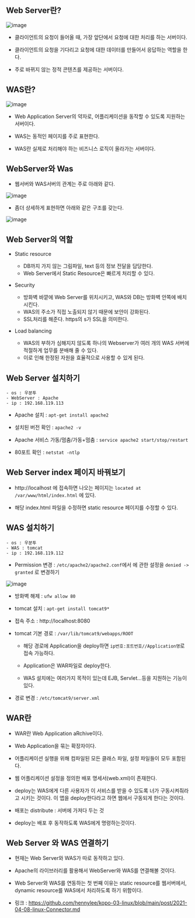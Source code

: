 
## Web Server란?

![image](https://user-images.githubusercontent.com/77392444/117099257-ab4e9980-adab-11eb-9d49-7beb6f65abe4.png)

- 클라이언트의 요청이 들어올 때, 가장 앞단에서 요청에 대한 처리를 하는 서버이다. 

- 클라이언트의 요청을 기다리고 요청에 대한 데이터를 만들어서 응답하는 역할을 한다. 

- 주로 바뀌지 않는 정적 콘텐츠를 제공하는 서버이다. 

## WAS란?

![image](https://user-images.githubusercontent.com/77392444/117099273-b5709800-adab-11eb-9e05-9770981d0a73.png)


- Web Application Server의 약자로, 어플리케이션을 동작할 수 있도록 지원하는 서버이다. 

- WAS는 동적인 페이지를 주로 표현한다. 

- WAS란 실제로 처리해야 하는 비즈니스 로직이 올라가는 서버이다. 



## WebServer와 Was

- 웹서버와 WAS서버의 관계는 주로 아래와 같다. 

![image](https://user-images.githubusercontent.com/77392444/114024060-9535e200-98ae-11eb-8c26-f25a3887b00d.jpeg)

- 좀더 상세하게 표현하면 아래와 같은 구조를 갖는다.

![image](https://user-images.githubusercontent.com/77392444/114024458-0b3a4900-98af-11eb-913d-ba43be2a53bd.jpeg)



## Web Server의 역할
- Static resource
  - DB까지 가지 않는 그림파일,  text 등의 정보 전달을 담당한다. 
  - Web Server에서 Static Resource은 빠르게 처리할 수 있다.

- Security
  - 방화벽 바깥에 Web Server를 위치시키고, WAS와 DB는 방화벽 안쪽에 배치시킨다. 
  - WAS의 주소가 직접 노출되지 않기 때문에 보안이 강화된다. 
  - SSL처리를 해준다. https의 s가 SSL을 의미한다. 

- Load balancing
  - WAS의 부하가 심해지지 않도록 하나의 Webserver가 여러 개의 WAS 서버에 적절하게 업무를 분배해 줄 수 있다.
  - 이로 인해 한정된 자원을 효율적으로 사용할 수 있게 된다. 


## Web Server 설치하기

```
- os : 우분투
- WebServer : Apache
- ip : 192.168.119.113
```

- Apache 설치 : `apt-get install apache2`

- 설치된 버전 확인 : `apache2 -v`

- Apache 서비스 가동/멈춤/가동+멈춤 : `service apache2 start/stop/restart`

- 80포트 확인 : `netstat -ntlp`

## Web Server index 페이지 바꿔보기
- http://localhost 에 접속하면 나오는 페이지는 `located at /var/www/html/index.html` 에 있다.

- 해당 index.html 파일을 수정하면 static resource 페이지를 수정할 수 있다.



## WAS 설치하기

```
- os : 우분투
- WAS : tomcat
- ip : 192.168.119.112
```

- Permission 변경 : `/etc/apache2/apache2.conf`에서 <Directory>에 관한 설정을 `denied -> granted` 로 변경하기

![image](https://user-images.githubusercontent.com/77392444/117101756-e227ae00-adb1-11eb-9f3d-669084887bd0.png)


- 방화벽 해제 : `ufw allow 80`

- tomcat 설치 : `apt-get install tomcat9*`

- 접속 주소 : http://localhost:8080  

- tomcat 기본 경로 : `/var/lib/tomcat9/webapps/ROOT`

  - 해당 경로에 Application을 deploy하면 `ip번호:포트번호//Application명`로 접속 가능하다.

  - Application은 WAR파일로 deploy한다. 
  
  - WAS 설치에는 여러가지 목적이 있는데 EJB, Servlet...등을 지원하는 기능이 있다.

- 경로 변경 : `/etc/tomcat9/server.xml`


## WAR란

- WAR란 Web Application aRchive이다. 

- Web Application을 묶는 확장자이다. 

- 어플리케이션 실행을 위해 컴파일된 모든 클래스 파일, 설정 파일들이 모두 포함된다.

- 웹 어플리케이션 설정을 정의한 배포 명세서(web.xml)이 존재한다. 

- deploy는 WAS에게 다른 사용자가 이 서비스를 받을 수 있도록 너가 구동시켜줘라고 시키는 것이다. 이 앱을 deploy한다라고 하면 웹에서 구동되게 한다는 것이다. 

- 배포는 distribute : 서버에 가져다 두는 것

- deploy는 배포 후 동작하도록 WAS에게 명령하는것이다.


## Web Server 와 WAS 연결하기
- 현재는 Web Server와 WAS가 따로 동작하고 있다. 

- Apache의 라이브러리를 활용해서 WebServer와 WAS를 연결해볼 것이다. 

- Web Server와 WAS를 연동하는 첫 번째 이유는 static resource를 웹서버에서, dynamic resource를 WAS에서 처리하도록 하기 위함이다. 

- 링크 : https://github.com/hennylee/kopo-03-linux/blob/main/post/2021-04-08-linux-Connector.md
